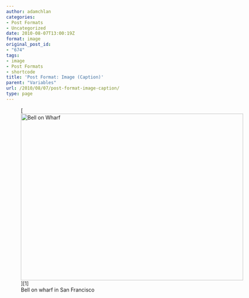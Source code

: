 ```yaml
---
author: adamchlan
categories:
- Post Formats
- Uncategorized
date: 2010-08-07T13:00:19Z
format: image
original_post_id:
- "674"
tags:
- image
- Post Formats
- shortcode
title: 'Post Format: Image (Caption)'
parent: "Variables"
url: /2010/08/07/post-format-image-caption/
type: page
---
```


<figure id="attachment_754" style="width: 604px" class="wp-caption alignnone">[<img class="wp-image-754 size-large" src="http://forhugo.dev/wp-content/uploads/2011/07/100_5478.jpg?w=604" alt="Bell on Wharf" width="604" height="453" srcset="http://forhugo.dev/wp-content/uploads/2011/07/100_5478.jpg 1600w, http://forhugo.dev/wp-content/uploads/2011/07/100_5478-300x225.jpg 300w, http://forhugo.dev/wp-content/uploads/2011/07/100_5478-768x576.jpg 768w, http://forhugo.dev/wp-content/uploads/2011/07/100_5478-1024x768.jpg 1024w" sizes="(max-width: 604px) 100vw, 604px" />][1]<figcaption class="wp-caption-text">Bell on wharf in San Francisco</figcaption></figure>

 [1]: http://forhugo.dev/wp-content/uploads/2011/07/100_5478.jpg